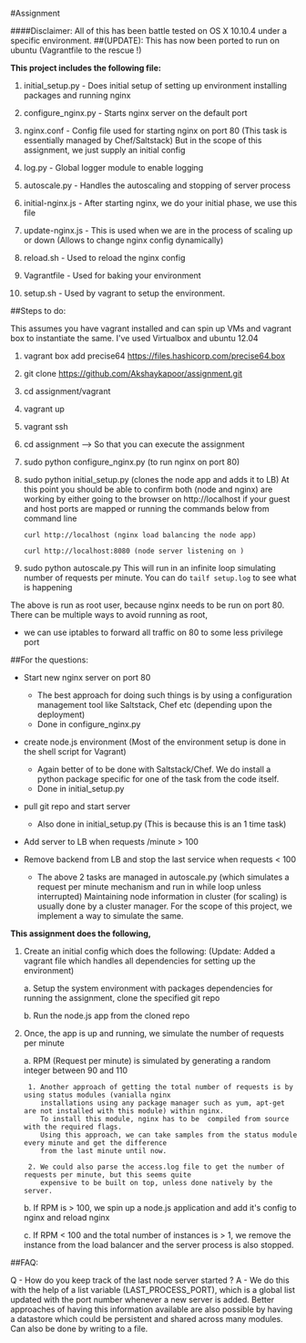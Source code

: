 #Assignment

####Disclaimer: All of this has been battle tested on OS X 10.10.4 under a specific environment.
##(UPDATE): This has now been ported to run on ubuntu (Vagrantfile to the rescue !)

**This project includes the following file:**

1. initial_setup.py - Does initial setup of setting up environment
                      installing packages and running nginx
2. configure_nginx.py - Starts nginx server on the default port

3. nginx.conf - Config file used for starting nginx on port 80
                (This task is essentially managed by Chef/Saltstack)
                But in the scope of this assignment, we just supply an initial config

4. log.py - Global logger module to enable logging

5. autoscale.py - Handles the autoscaling and stopping of server process

6. initial-nginx.js - After starting nginx, we do your initial phase, we use this file

7. update-nginx.js - This is used when we are in the process of scaling up or down
                     (Allows to change nginx config dynamically)

8. reload.sh - Used to reload the nginx config

9. Vagrantfile - Used for baking your environment

10. setup.sh - Used by vagrant to setup the environment.


##Steps to do:

This assumes you have vagrant installed and can spin up VMs and vagrant box to
instantiate the same.
I've used Virtualbox and ubuntu 12.04

1. vagrant box add precise64 https://files.hashicorp.com/precise64.box
2. git clone https://github.com/Akshaykapoor/assignment.git
3. cd assignment/vagrant
4. vagrant up
5. vagrant ssh
6. cd assignment --> So that you can execute the assignment
7. sudo python configure_nginx.py (to run nginx on port 80)
8. sudo python initial_setup.py (clones the node app and adds it to LB)
      At this point you should be able to confirm both (node and nginx) are working by
      either going to the browser on http://localhost if your guest and host ports are mapped
      or running the commands below from command line

      `curl http://localhost (nginx load balancing the node app)`
      
      `curl http://localhost:8080 (node server listening on )`
      
9. sudo python autoscale.py
      This will run in an infinite loop simulating number of requests
      per minute. You can do `tailf setup.log` to see what is happening

The above is run as root user, because nginx needs to be run on port 80.
There can be multiple ways to avoid running as root,
  - we can use iptables to forward all traffic on 80 to some less privilege port

##For the questions:

  - Start new nginx server on port 80
	   - The best approach for doing such things is by using a configuration
       management tool like Saltstack, Chef etc (depending upon the deployment)
     - Done in configure_nginx.py
  - create node.js environment (Most of the environment setup is done in the shell script for Vagrant)
	   - Again better of to be done with Saltstack/Chef. We do install a python package
       specific for one of the task from the code itself.
     - Done in initial_setup.py
  - pull git repo and start server
     - Also done in initial_setup.py (This is because this is an 1 time task)

  - Add server to LB when requests /minute > 100
  - Remove backend from LB and stop the last service when requests < 100
      - The above 2 tasks are managed in autoscale.py (which simulates a request
        per minute mechanism and run in while loop unless interrupted)
        Maintaining node information in cluster (for scaling) is usually done by a cluster manager.
        For the scope of this project, we implement a way to simulate the same.


**This assignment does the following,**

1. Create an initial config which does the following: (Update: Added a vagrant file which handles
   all dependencies for setting up the environment)

    a. Setup the system environment with packages dependencies for running the assignment,
       clone the specified git repo

    b. Run the node.js app from the cloned repo

2. Once, the app is up and running, we simulate the number of requests per minute

    a. RPM (Request per minute) is simulated by generating a random integer between 90 and 110

        1. Another approach of getting the total number of requests is by using status modules (vanialla nginx
           installations using any package manager such as yum, apt-get are not installed with this module) within nginx.
           To install this module, nginx has to be  compiled from source with the required flags.
           Using this approach, we can take samples from the status module every minute and get the difference
           from the last minute until now.

        2. We could also parse the access.log file to get the number of requests per minute, but this seems quite
           expensive to be built on top, unless done natively by the server.

    b. If RPM is > 100, we spin up a node.js application and add it's config to nginx and reload nginx

    c. If RPM < 100 and the total number of instances is > 1, we remove the instance from the load balancer
       and the server process is also stopped.

##FAQ:

Q - How do you keep track of the last node server started ?
A - We do this with the help of a list variable (LAST_PROCESS_PORT), which is a global list
    updated with the port number whenever a new server is added. Better approaches of having this information available
    are also possible by having a datastore which could be persistent and shared across many modules.
    Can also be done by writing to a file.

